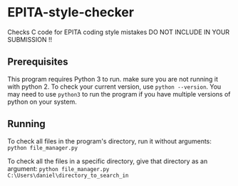 # EPITA-style-checker
Checks C code for EPITA coding style mistakes
DO NOT INCLUDE IN YOUR SUBMISSION !!

## Prerequisites
This program requires Python 3 to run. make sure you are not running it with python 2.
To check your current version, use `python --version`.
You may need to use `python3` to run the program if you have multiple versions of python on your system.

## Running
To check all files in the program's directory, run it without arguments: 
```python file_manager.py```

To check all the files in a specific directory, give that directory as an argument: 
```python file_manager.py C:\Users\daniel\directory_to_search_in```
